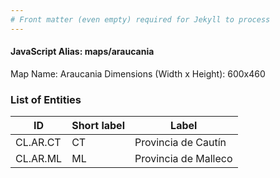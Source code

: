 ```yaml
---
# Front matter (even empty) required for Jekyll to process
---
```


#### JavaScript Alias: maps/araucania

Map Name: Araucania
Dimensions (Width x Height): 600x460

### List of Entities

ID | Short label | Label
---|---|---|
CL.AR.CT|CT|Provincia de Cautín
CL.AR.ML|ML|Provincia de Malleco
